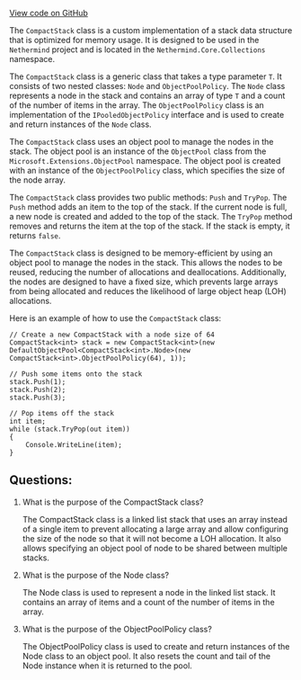 [View code on GitHub](https://github.com/nethermindeth/nethermind/Nethermind.Core/Collections/CompactStack.cs)

The `CompactStack` class is a custom implementation of a stack data structure that is optimized for memory usage. It is designed to be used in the `Nethermind` project and is located in the `Nethermind.Core.Collections` namespace. 

The `CompactStack` class is a generic class that takes a type parameter `T`. It consists of two nested classes: `Node` and `ObjectPoolPolicy`. The `Node` class represents a node in the stack and contains an array of type `T` and a count of the number of items in the array. The `ObjectPoolPolicy` class is an implementation of the `IPooledObjectPolicy` interface and is used to create and return instances of the `Node` class.

The `CompactStack` class uses an object pool to manage the nodes in the stack. The object pool is an instance of the `ObjectPool` class from the `Microsoft.Extensions.ObjectPool` namespace. The object pool is created with an instance of the `ObjectPoolPolicy` class, which specifies the size of the node array.

The `CompactStack` class provides two public methods: `Push` and `TryPop`. The `Push` method adds an item to the top of the stack. If the current node is full, a new node is created and added to the top of the stack. The `TryPop` method removes and returns the item at the top of the stack. If the stack is empty, it returns `false`.

The `CompactStack` class is designed to be memory-efficient by using an object pool to manage the nodes in the stack. This allows the nodes to be reused, reducing the number of allocations and deallocations. Additionally, the nodes are designed to have a fixed size, which prevents large arrays from being allocated and reduces the likelihood of large object heap (LOH) allocations. 

Here is an example of how to use the `CompactStack` class:

```
// Create a new CompactStack with a node size of 64
CompactStack<int> stack = new CompactStack<int>(new DefaultObjectPool<CompactStack<int>.Node>(new CompactStack<int>.ObjectPoolPolicy(64), 1));

// Push some items onto the stack
stack.Push(1);
stack.Push(2);
stack.Push(3);

// Pop items off the stack
int item;
while (stack.TryPop(out item))
{
    Console.WriteLine(item);
}
```
## Questions: 
 1. What is the purpose of the CompactStack class?
    
    The CompactStack class is a linked list stack that uses an array instead of a single item to prevent allocating a large array and allow configuring the size of the node so that it will not become a LOH allocation. It also allows specifying an object pool of node to be shared between multiple stacks.

2. What is the purpose of the Node class?
    
    The Node class is used to represent a node in the linked list stack. It contains an array of items and a count of the number of items in the array.

3. What is the purpose of the ObjectPoolPolicy class?
    
    The ObjectPoolPolicy class is used to create and return instances of the Node class to an object pool. It also resets the count and tail of the Node instance when it is returned to the pool.